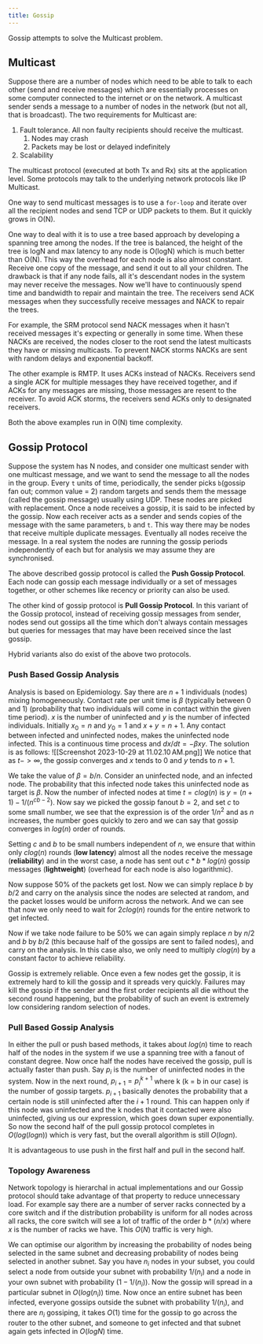 ```yaml
---
title: Gossip
---
```


Gossip attempts to solve the Multicast problem. 
## Multicast

Suppose there are a number of nodes which need to be able to talk to each other (send and receive messages) which are essentially processes on some computer connected to the internet or on the network.
A multicast sender sends a message to a number of nodes in the network (but not all, that is broadcast).
The two requirements for Multicast are:
1. Fault tolerance. All non faulty recipients should receive the multicast.
	1. Nodes may crash
	2. Packets may be lost or delayed indefinitely
2. Scalability

The multicast protocol (executed at both Tx and Rx) sits at the application level. Some protocols may talk to the underlying network protocols like IP Multicast. 

One way to send multicast messages is to use a `for-loop` and iterate over all the recipient nodes and send TCP or UDP packets to them. But it quickly grows in O(N).

One way to deal with it is to use a tree based approach by developing a spanning tree among the nodes. If the tree is balanced, the height of the tree is logN and max latency to any node is O(logN) which is much better than O(N). This way the overhead for each node is also almost constant. Receive one copy of the message, and send it out to all your children. The drawback is that if any node fails, all it's descendant nodes in the system may never receive the messages. Now we'll have to continuously spend time and bandwidth to repair and maintain the tree. The receivers send ACK messages when they successfully receive messages and NACK to repair the trees. 

For example, the SRM protocol send NACK messages when it hasn't received messages it's expecting or generally in some time. When these NACKs are received, the nodes closer to the root send the latest multicasts they have or missing multicasts. To prevent NACK storms NACKs are sent with random delays and exponential backoff. 

The other example is RMTP. It uses ACKs instead of NACKs. Receivers send a single ACK for multiple messages they have received together, and if ACKs for any messages are missing, those messages are resent to the receiver. To avoid ACK storms, the receivers send ACKs only to designated receivers.

Both the above examples run in O(N) time complexity. 

## Gossip Protocol

Suppose the system has N nodes, and consider one multicast sender with one multicast message, and we want to send the message to all the nodes in the group. Every `t` units of time, periodically, the sender picks `b`(gossip fan out; common value = 2) random targets and sends them the message (called the gossip message) usually using UDP. These nodes are picked with replacement. Once a node receives a gossip, it is said to be infected by the gossip. Now each receiver acts as a sender and sends copies of the message with the same parameters, `b` and `t`. This way there may be nodes that receive multiple duplicate messages. Eventually all nodes receive the message. In a real system the nodes are running the gossip periods independently of each but for analysis we may assume they are synchronised. 

The above described gossip protocol is called the **Push Gossip Protocol**. Each node can gossip each message individually or a set of messages together, or other schemes like recency or priority can also be used. 

The other kind of gossip protocol is **Pull Gossip Protocol**. In this variant of the Gossip protocol, instead of receiving gossip messages from sender, nodes send out gossips all the time which don't always contain messages but queries for messages that may have been received since the last gossip. 

Hybrid variants also do exist of the above two protocols.

### Push Based Gossip Analysis

Analysis is based on Epidemiology. Say there are $n+1$ individuals (nodes) mixing homogeneously. Contact rate per unit time is $\beta$ (typically between 0 and 1) (probability that two individuals will come in contact within the given time period). $x$ is the number of uninfected and $y$ is the number of infected individuals. Initially $x_0 = n$ and $y_0 = 1$ and $x + y = n + 1$. Any contact between infected and uninfected nodes, makes the uninfected node infected. This is a continuous time process and $dx/dt = -\beta xy$. The solution is as follows:
![[Screenshot 2023-10-29 at 11.02.10 AM.png]]
We notice that as $t-> \infty$, the gossip converges and $x$ tends to 0 and $y$ tends to $n+1$. 

We take the value of $\beta = b/n$. Consider an uninfected node, and an infected node. The probability that this infected node takes this uninfected node as target is $\beta$. Now the number of infected nodes at time $t = clog(n)$ is  $y = (n + 1) - 1/(n^{cb-2})$. Now say we picked the gossip fanout $b = 2$, and set $c$ to some small number, we see that the expression is of the order $1/n^2$ and as $n$ increases, the number goes quickly to zero and we can say that gossip converges in $log(n)$ order of rounds. 

Setting $c$ and $b$ to be small numbers independent of $n$, we ensure that within only $clog(n)$ rounds (**low latency**) almost all the nodes receive the message (**reliability**) and in the worst case, a node has sent out $c*b*log(n)$ gossip messages (**lightweight**) (overhead for each node is also logarithmic). 

Now suppose 50% of the packets get lost. Now we can simply replace $b$ by $b/2$ and carry on the analysis since the nodes are selected at random, and the packet losses would be uniform across the network. And we can see that now we only need to wait for $2clog(n)$ rounds for the entire network to get infected. 

Now if we take node failure to be 50% we can again simply replace $n$ by $n/2$ and $b$ by $b/2$ (this because half of the gossips are sent to failed nodes), and carry on the analysis. In this case also, we only need to multiply $clog(n)$ by a constant factor to achieve reliability. 

Gossip is extremely reliable. Once even a few nodes get the gossip, it is extremely hard to kill the gossip and it spreads very quickly. Failures may kill the gossip if the sender and the first order recipients all die without the second round happening, but the probability of such an event is extremely low considering random selection of nodes. 

### Pull Based Gossip Analysis

In either the pull or push based methods, it takes about $log(n)$ time to reach half of the nodes in the system if we use a spanning tree with a fanout of constant degree. Now once half the nodes have received the gossip, pull is actually faster than push. 
Say $p_i$ is the number of uninfected nodes in the system. Now in the next round, $p_{i+1} = {p_i}^{k+1}$ where k (k = b in our case) is the number of gossip targets. $p_{i+1}$ basically denotes the probability that a certain node is still uninfected after the $i+1$ round. This can happen only if this node was uninfected and the k nodes that it contacted were also uninfected, giving us our expression, which goes down super exponentially. So now the second half of the pull gossip protocol completes in $O(log(logn))$ which is very fast, but the overall algorithm is still $O(logn)$.

It is advantageous to use push in the first half and pull in the second half. 

### Topology Awareness

Network topology is hierarchal in actual implementations and our Gossip protocol should take advantage of that property to reduce unnecessary load. For example say there are a number of server racks connected by a core switch and if the distribution probability is uniform for all nodes across all racks, the core switch will see a lot of traffic of the order $b*(n/x)$ where $x$ is the number of racks we have. This $O(N)$ traffic is very high. 

We can optimise our algorithm by increasing the probability of nodes being selected in the same subnet and decreasing probability of nodes being selected in another subnet. Say you have $n_i$ nodes in your subset, you could select a node from outside your subnet with probability $1/(n_i)$ and a node in your own subnet with probability $(1-1/(n_i))$. Now the gossip will spread in a particular subnet in $O(log(n_i))$ time. Now once an entire subnet has been infected, everyone gossips outside the subnet with probability $1/(n_i)$, and there are $n_i$ gossiping, it takes $O(1)$ time for the gossip to go across the router to the other subnet, and someone to get infected and that subnet again gets infected in $O(logN)$ time. 